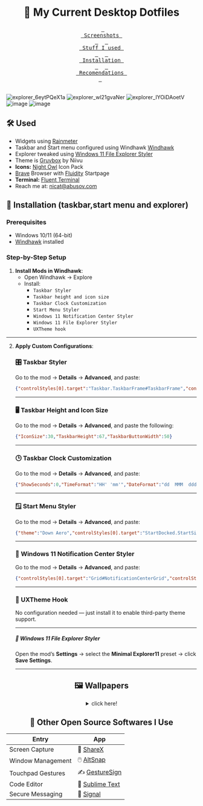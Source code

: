 <h1 align="center">🌾  My Current Desktop Dotfiles</h1>

<div align = center>

&ensp;[<kbd> <br> Screenshots <br> </kbd>](https://github.com/abusoww/dotfiles/edit/main/README.md#--my-current-desktop-dotfiles)&ensp;
&ensp;[<kbd> <br> Stuff I used <br> </kbd>](https://github.com/abusoww/dotfiles/edit/main/README.md#%EF%B8%8F-used)&ensp;
&ensp;[<kbd> <br> Installation <br> </kbd>](#Installation)&ensp;
&ensp;[<kbd> <br> Recomendations <br> </kbd>](#Recomendations)&ensp;
<br><br></div>



![explorer_6eytPQeX1a](https://github.com/user-attachments/assets/96da2325-6ca1-4b9b-bfc0-219b25abcdea)
![explorer_wl21gvaNer](https://github.com/user-attachments/assets/c6518e2c-24f8-43d3-916a-2ddd4e4cb851)
![explorer_IYOiDAoetV](https://github.com/user-attachments/assets/5f5e6624-aeb5-4720-8f97-c1bcbb745e9a)
![image](https://github.com/user-attachments/assets/dbe87dac-e2ba-4923-ad32-83e46f908a93)
![image](https://github.com/user-attachments/assets/c96b2e3a-3268-4656-9d10-a1e463fbfe2d)


## 🛠️ Used

- Widgets using [Rainmeter](https://www.rainmeter.net/)
- Taskbar and Start menu configured using Windhawk [Windhawk](https://windhawk.net/)
- Explorer tweaked using [Windows 11 File Explorer Styler](https://windhawk.net/mods/windows-11-file-explorer-styler)
- Theme is [Gruvbox](https://www.deviantart.com/niivu/art/Gruvbox-For-Windows-11-884680533) by Niivu
- **Icons:** [Night Owl](https://www.deviantart.com/niivu/art/Night-Owl-for-Windows-11-1111452963) Icon Pack
- [Brave](https://brave.com/) Browser with [Fluidity](https://github.com/prettycoffee/fluidity/) Startpage
- **Terminal:** [Fluent Terminal](https://github.com/felixse/FluentTerminal)
- Reach me at: [nicat@abusov.com](mailto:nicat@abusov.com)



## 🚀 Installation (taskbar,start menu and explorer)

### Prerequisites
- Windows 10/11 (64-bit)
- [Windhawk](https://windhawk.net/) installed

### Step-by-Step Setup

1. **Install Mods in Windhawk**:
   - Open Windhawk → Explore
   - Install:
     - `Taskbar Styler` 
     - `Taskbar height and icon size`
     - `Taskbar Clock Customization`
     - `Start Menu Styler`
     - `Windows 11 Notification Center Styler`
     - `Windows 11 File Explorer Styler`
     - `UXTheme hook`

---

2. **Apply Custom Configurations**:

    ### 🎛️ Taskbar Styler
    Go to the mod → **Details** → **Advanced**, and paste:

    ```json
    {"controlStyles[0].target":"Taskbar.TaskbarFrame#TaskbarFrame","controlStyles[0].styles[0]":"Width=Auto","controlStyles[0].styles[1]":"HorizontalAlignment=Center","controlStyles[0].styles[2]":"Margin=150,0,150,0","controlStyles[1].target":"Taskbar.TaskbarFrame#TaskbarFrame > Grid#RootGrid","controlStyles[1].styles[0]":"Background:=<AcrylicBrush TintColor=\"#202020\" TintOpacity=\"0.6\" FallbackColor=\"#303030\" />","controlStyles[1].styles[1]":"Padding=2,0,2,0","controlStyles[1].styles[2]":"CornerRadius=12","controlStyles[1].styles[3]":"BorderBrush:=<SolidColorBrush Color=\"{ThemeResource SurfaceStrokeColorDefault}\" />","controlStyles[1].styles[4]":"Margin=4","controlStyles[1].styles[5]":"BorderThickness=2","controlStyles[2].target":"Rectangle#BackgroundFill","controlStyles[2].styles[0]":"Visibility=Collapsed","controlStyles[3].target":"Rectangle#BackgroundStroke","controlStyles[3].styles[0]":"Visibility=Collapsed","controlStyles[4].target":"Taskbar.AugmentedEntryPointButton#AugmentedEntryPointButton > Taskbar.TaskListButtonPanel#ExperienceToggleButtonRootPanel","controlStyles[4].styles[0]":"Margin=0","controlStyles[5].target":"Grid#SystemTrayFrameGrid","controlStyles[5].styles[0]":"Background:=<AcrylicBrush TintColor=\"#202020\" TintOpacity=\"0.6\" FallbackColor=\"#303030\" />","controlStyles[5].styles[1]":"Margin=0,15,18,15","controlStyles[5].styles[2]":"CornerRadius=12","controlStyles[5].styles[3]":"BorderThickness=12","controlStyles[5].styles[4]":"BackgroundSizing=InnerBorderEdge","controlStyles[5].styles[5]":"BorderBrush=#4e4a4d","controlStyles[5].styles[6]":"BorderThickness=1.5,1.5,1,1.5","controlStyles[6].target":"SystemTray.ChevronIconView","controlStyles[6].styles[0]":"Padding=0","controlStyles[7].target":"SystemTray.NotifyIconView#NotifyItemIcon","controlStyles[7].styles[0]":"Padding=0","controlStyles[8].target":"SystemTray.OmniButton","controlStyles[8].styles[0]":"Padding=0","controlStyles[9].target":"SystemTray.CopilotIcon","controlStyles[9].styles[0]":"Padding=0","controlStyles[10].target":"SystemTray.OmniButton#NotificationCenterButton > Grid > ContentPresenter > ItemsPresenter > StackPanel > ContentPresenter > systemtray:IconView#SystemTrayIcon > Grid","controlStyles[10].styles[0]":"Padding=4,0,4,0","controlStyles[11].target":"SystemTray.IconView#SystemTrayIcon > Grid#ContainerGrid > ContentPresenter#ContentPresenter > Grid#ContentGrid > SystemTray.TextIconContent > Grid#ContainerGrid","controlStyles[11].styles[0]":"Padding=0","controlStyles[12].target":"SystemTray.StackListView#IconStack > ItemsPresenter > StackPanel > ContentPresenter > SystemTray.IconView#SystemTrayIcon","controlStyles[12].styles[0]":"Padding=0","controlStyles[13].target":"SystemTray.Stack#ShowDesktopStack","controlStyles[13].styles[0]":"Margin=0,4,-20,4","controlStyles[14].target":"Taskbar.ExperienceToggleButton#LaunchListButton[AutomationProperties.AutomationId=StartButton]","controlStyles[14].styles[0]":"Visibility=True","controlStyles[15].target":"Windows.UI.Xaml.Controls.TextBlock#InnerTextBlock[Text=]","controlStyles[15].styles[0]":"Text=","controlStyles[16].target":"Grid#SystemTrayFrameGrid","controlStyles[16].styles[0]":"Visibility=True","controlStyles[17].target":"Taskbar.TaskListButtonPanel > Border#BackgroundElement","controlStyles[17].styles[0]":"Background:=<SolidColorBrush Color=\"#282828\" />","controlStyles[17].styles[1]":"CornerRadius=8","controlStyles[18].target":"Taskbar.TaskListLabeledButtonPanel > Border#BackgroundElement","controlStyles[18].styles[0]":"Background:=<SolidColorBrush Color=\"#282828\" />","controlStyles[18].styles[1]":"CornerRadius=8","controlStyles[19].target":"SystemTray.ChevronIconView","controlStyles[19].styles[0]":"MinWidth=20","controlStyles[20].target":"Windows.UI.Xaml.Controls.Grid#OverflowRootGrid","controlStyles[20].styles[0]":"Width=200","controlStyles[21].target":"SystemTray.DateTimeIconContent","controlStyles[21].styles[0]":"Foreground:","controlStyles[22].target":"Taskbar.TaskListLabeledButtonPanel@CommonStates > Rectangle#RunningIndicator","controlStyles[22].styles[0]":"Height=45","controlStyles[22].styles[1]":"RadiusX=8","controlStyles[22].styles[2]":"RadiusY=8","controlStyles[22].styles[3]":"StrokeThickness=2","controlStyles[22].styles[4]":"Stroke@InactivePointerOver:=<SolidColorBrush Color=\"{ThemeResource SystemAccentColorLight2}\" />","controlStyles[22].styles[5]":"Stroke@InactivePressed:=<SolidColorBrush Color=\"{ThemeResource SystemAccentColorLight3}\" />","controlStyles[22].styles[6]":"Stroke@ActiveNormal:=<SolidColorBrush Color=\"{ThemeResource SystemAccentColorLight2}\" />","controlStyles[22].styles[7]":"Stroke@ActivePointerOver:=<SolidColorBrush Color=\"{ThemeResource SystemAccentColorLight2}\" />","controlStyles[22].styles[8]":"Stroke@ActivePressed:=<SolidColorBrush Color=\"{ThemeResource SystemAccentColorLight3}\" />","controlStyles[22].styles[9]":"Stroke@InactiveNormal:=<LinearGradientBrush StartPoint=\"0.5,0\" EndPoint=\"0.5,1\"><GradientStop Offset=\"0\" Color=\"{ThemeResource SystemAccentColorLight2}\"/><GradientStop Offset=\"1\" Color=\"{ThemeResource SystemAccentColorDark2}\"/></LinearGradientBrush>","controlStyles[22].styles[10]":"Fill:=Transparent","controlStyles[22].styles[11]":"Width=46","controlStyles[23].target":"Windows.UI.Xaml.Controls.Grid#HoverFlyoutGrid > Windows.UI.Xaml.Controls.Border#HoverFlyoutBackground","controlStyles[23].styles[0]":"Fill:"}
    ```

    ---

    ### 🖥️ Taskbar Height and Icon Size
    Go to the mod → **Details** → **Advanced**, and paste the following:

    ```json
    {"IconSize":30,"TaskbarHeight":67,"TaskbarButtonWidth":50}
    ```

    ---

    ### 🕒 Taskbar Clock Customization
    Go to the mod → **Details** → **Advanced**, and paste:

    ```json
    {"ShowSeconds":0,"TimeFormat":"HH' 'mm'","DateFormat":"dd  MMM  ddd","WeekdayFormat":"dddd","TopLine":"","BottomLine":"%time%  |  %date% %newline% ","MiddleLine":"%weekday%","TooltipLine":"%web1_full%","Width":180,"Height":60,"TextSpacing":1,"WebContentsItems[0].Url":"https://feeds.bbci.co.uk/news/world/rss.xml","WebContentsItems[0].BlockStart":"<item>","WebContentsItems[0].Start":"<title><![CDATA[","WebContentsItems[0].End":"]]></title>","WebContentsItems[0].MaxLength":28,"WebContentsUpdateInterval":10,"TimeStyle.Visible":0,"TimeStyle.TextColor":"Black","TimeStyle.TextAlignment":"","TimeStyle.FontSize":0,"TimeStyle.FontFamily":"Anurati","TimeStyle.FontWeight":"SemiBold","TimeStyle.FontStyle":"Regular","TimeStyle.FontStretch":"","TimeStyle.CharacterSpacing":0,"DateStyle.TextColor":"White","DateStyle.TextAlignment":"","DateStyle.FontSize":12,"DateStyle.FontFamily":"Anurati","DateStyle.FontWeight":"SemiBold","DateStyle.FontStyle":"Regular","DateStyle.FontStretch":"","DateStyle.CharacterSpacing":1,"oldTaskbarOnWin11":0}
    ```

    ---

    ### 🪟 Start Menu Styler
    Go to the mod → **Details** → **Advanced**, and paste:

    ```json
    {"theme":"Down Aero","controlStyles[0].target":"StartDocked.StartSizingFrame","controlStyles[0].styles[0]":"MaxHeight=750","controlStyles[1].target":"StartMenu.PinnedList","controlStyles[1].styles[0]":"Height=600"}
    ```

    ---



    ### 🔔 Windows 11 Notification Center Styler
    Go to the mod → **Details** → **Advanced**, and paste:

    ```json
    {"controlStyles[0].target":"Grid#NotificationCenterGrid","controlStyles[0].styles[0]":"Background:=<AcrylicBrush TintColor=\"#000000\" TintOpacity=\"0.5\" FallbackColor=\"{ThemeResource SystemChromeLowColor}\" />","controlStyles[0].styles[1]":"CornerRadius=8","controlStyles[1].target":"Grid#CalendarCenterGrid","controlStyles[1].styles[0]":"Background:=<AcrylicBrush TintColor=\"#000000\" TintOpacity=\"0.5\" FallbackColor=\"{ThemeResource SystemChromeLowColor}\" />","controlStyles[1].styles[1]":"CornerRadius=8","controlStyles[2].target":"ScrollViewer#CalendarControlScrollViewer","controlStyles[2].styles[0]":"Background:=<AcrylicBrush Opacity=\"0\"/>","controlStyles[3].target":"Border#CalendarHeaderMinimizedOverlay","controlStyles[3].styles[0]":"Background:=<AcrylicBrush Opacity=\"0\"/>","controlStyles[4].target":"ActionCenter.FocusSessionControl#FocusSessionControl > Grid#FocusGrid","controlStyles[4].styles[0]":"Background:=<AcrylicBrush Opacity=\"0\"/>","controlStyles[5].target":"MenuFlyoutPresenter","controlStyles[5].styles[0]":"Background:=<AcrylicBrush TintColor=\"#000000\" TintOpacity=\"0.5\" FallbackColor=\"{ThemeResource SystemChromeLowColor}\" />","controlStyles[5].styles[1]":"CornerRadius=8","controlStyles[5].styles[2]":"Padding=2,4,2,4","controlStyles[6].target":"Border#JumpListRestyledAcrylic","controlStyles[6].styles[0]":"Background:=<AcrylicBrush TintColor=\"#000000\" TintOpacity=\"0.5\" FallbackColor=\"{ThemeResource SystemChromeLowColor}\" />","controlStyles[6].styles[1]":"CornerRadius=8","controlStyles[6].styles[2]":"Margin=-2,-2,-2,-2","controlStyles[7].target":"Grid#ControlCenterRegion","controlStyles[7].styles[0]":"Background:=<AcrylicBrush TintColor=\"#000000\" TintOpacity=\"0.5\" FallbackColor=\"{ThemeResource SystemChromeLowColor}\" />","controlStyles[7].styles[1]":"CornerRadius=8","controlStyles[8].target":"Windows.UI.Xaml.Controls.Grid#L1Grid > Border","controlStyles[8].styles[0]":"Background:=<SolidColorBrush Color=\"Transparent\"/>","controlStyles[9].target":"Windows.UI.Xaml.Controls.Grid#MediaTransportControlsRegion","controlStyles[9].styles[0]":"Background:=<AcrylicBrush TintColor=\"#000000\" TintOpacity=\"0.5\" FallbackColor=\"{ThemeResource SystemChromeLowColor}\" />","controlStyles[9].styles[1]":"CornerRadius=8","controlStyles[10].target":"Grid#MediaTransportControlsRoot","controlStyles[10].styles[0]":"Background:=<SolidColorBrush Color=\"Transparent\"/>","controlStyles[11].target":"ContentPresenter#PageContent","controlStyles[11].styles[0]":"Background:=<SolidColorBrush Color=\"Transparent\"/>","controlStyles[12].target":"ContentPresenter#PageContent > Grid > Border","controlStyles[12].styles[0]":"Background:=<SolidColorBrush Color=\"Transparent\"/>","controlStyles[13].target":"QuickActions.ControlCenter.AccessibleWindow#PageWindow > ContentPresenter > Grid#FullScreenPageRoot","controlStyles[13].styles[0]":"Background:=<SolidColorBrush Color=\"Transparent\"/>","controlStyles[14].target":"QuickActions.ControlCenter.AccessibleWindow#PageWindow > ContentPresenter > Grid#FullScreenPageRoot > ContentPresenter#PageHeader","controlStyles[14].styles[0]":"Background:=<SolidColorBrush Color=\"Transparent\"/>","controlStyles[15].target":"ScrollViewer#ListContent","controlStyles[15].styles[0]":"Background:=<SolidColorBrush Color=\"Transparent\"/>","controlStyles[16].target":"ActionCenter.FlexibleToastView#FlexibleNormalToastView","controlStyles[16].styles[0]":"Background:=<SolidColorBrush Color=\"Transparent\"/>","controlStyles[17].target":"Border#ToastBackgroundBorder2","controlStyles[17].styles[0]":"Background:=<AcrylicBrush TintColor=\"#000000\" TintOpacity=\"0.5\" FallbackColor=\"{ThemeResource SystemChromeLowColor}\" />","controlStyles[17].styles[1]":"CornerRadius=8","controlStyles[18].target":"JumpViewUI.SystemItemListViewItem > Grid#LayoutRoot > Border#BackgroundBorder","controlStyles[18].styles[0]":"FocusVisualPrimaryThickness=0,0,0,0","controlStyles[18].styles[1]":"FocusVisualSecondaryThickness=0,0,0,0","controlStyles[19].target":"JumpViewUI.JumpListListViewItem > Grid#LayoutRoot > Border#BackgroundBorder","controlStyles[19].styles[0]":"FocusVisualPrimaryThickness=0,0,0,0","controlStyles[20].target":"ActionCenter.FlexibleItemView","controlStyles[20].styles[0]":"CornerRadius=8","controlStyles[0].styles[2]":"BorderBrush:=<SolidColorBrush Color=\"{ThemeResource SurfaceStrokeColorDefault}\" />","controlStyles[1].styles[2]":"BorderBrush:=<SolidColorBrush Color=\"{ThemeResource SurfaceStrokeColorDefault}\" />","controlStyles[5].styles[3]":"BorderBrush:=<SolidColorBrush Color=\"{ThemeResource SurfaceStrokeColorDefault}\" />","controlStyles[6].styles[3]":"BorderBrush:=<SolidColorBrush Color=\"{ThemeResource SurfaceStrokeColorDefault}\" />","controlStyles[7].styles[2]":"BorderBrush:=<SolidColorBrush Color=\"{ThemeResource SurfaceStrokeColorDefault}\" />","controlStyles[9].styles[2]":"BorderBrush:=<SolidColorBrush Color=\"{ThemeResource SurfaceStrokeColorDefault}\" />","controlStyles[17].styles[2]":"BorderBrush:=<SolidColorBrush Color=\"{ThemeResource SurfaceStrokeColorDefault}\" />","theme":"","controlStyles[1].styles[3]":"Shadow:=","controlStyles[0].styles[3]":"Shadow:=","controlStyles[5].styles[4]":"Shadow:=","controlStyles[6].styles[4]":"Shadow:=","controlStyles[7].styles[3]":"Shadow:=","controlStyles[9].styles[3]":"Shadow:=","controlStyles[17].styles[3]":"Shadow:=","resourceVariables[0].variableKey":"","resourceVariables[0].value":"","controlStyles[21].target":"Windows.UI.Xaml.Controls.Grid#SuggestionUIGrid","controlStyles[21].styles[0]":"Background:=<AcrylicBrush TintColor=\"Black\" TintLuminosityOpacity=\"0.12\" TintOpacity=\"0\" Opacity=\"1\" FallbackColor=\"#70262626\"/>"}
    ```

    ---


    ### 🎨 UXTheme Hook
    No configuration needed — just install it to enable third-party theme support.

    ---


    ##### 📂 Windows 11 File Explorer Styler
    Open the mod’s **Settings** → select the **Minimal Explorer11** preset → click **Save Settings**.

    ---



<div align = center>

## 🖼️ Wallpapers

<details>
<summary>click here!</summary>

| Column 1 | Column 2 | Column 3 |
|---------|---------|---------|
| ![3d-model.jpg](https://raw.githubusercontent.com/orangci/walls-catppuccin-mocha/master/3d-model.jpg) | ![abandoned-trainstation.jpg](https://raw.githubusercontent.com/orangci/walls-catppuccin-mocha/master/abandoned-trainstation.jpg) | ![abstract-swirls.jpg](https://raw.githubusercontent.com/orangci/walls-catppuccin-mocha/master/abstract-swirls.jpg) | 
| ![artificial-valley.jpg](https://raw.githubusercontent.com/orangci/walls-catppuccin-mocha/master/artificial-valley.jpg) | ![atlantis.jpg](https://raw.githubusercontent.com/orangci/walls-catppuccin-mocha/master/atlantis.jpg) | ![bars.jpg](https://raw.githubusercontent.com/orangci/walls-catppuccin-mocha/master/bars.jpg) | 
| ![beach.jpg](https://raw.githubusercontent.com/orangci/walls-catppuccin-mocha/master/beach.jpg) | ![beach-path.jpg](https://raw.githubusercontent.com/orangci/walls-catppuccin-mocha/master/beach-path.jpg) | ![berries-1.jpg](https://raw.githubusercontent.com/orangci/walls-catppuccin-mocha/master/berries-1.jpg) | 


<div align="center">

| [Full Collection](https://github.com/abusoww/dotfiles/wallpapers/) |
|-------------------------------------------------------------------|

</div>

</details>





## 🚀 Other Open Source Softwares I Use

| Entry                   | App                                                                 |
|-------------------------|---------------------------------------------------------------------|
| Screen Capture          | 📸 [ShareX](https://getsharex.com/)                               |
| Window Management       | 🖱️ [AltSnap](https://github.com/RamonUnch/AltSnap)               |
| Touchpad Gestures       | ✍️ [GestureSign](https://www.softpedia.com/get/System/OS-Enhancements/GestureSign.shtml) |
| Code Editor             | 📝 [Sublime Text](https://www.sublimetext.com/)                   |
| Secure Messaging        | 📱 [Signal](https://signal.org/)                                 |
